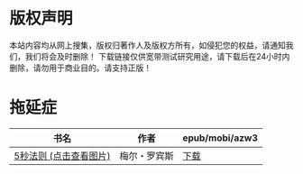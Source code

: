 # 版权声明

本站内容均从网上搜集，版权归著作人及版权方所有，如侵犯您的权益，请通知我们，我们将会及时删除！ 下载链接仅供宽带测试研究用途，请下载后在24小时内删除，请勿用于商业目的。请支持正版！

# 拖延症

| 书名 | 作者 | epub/mobi/azw3 |
| --- | --- | --- |
| [5秒法则 (点击查看图片)](https://www.dushupai.com/attachment/2024/06/07/1c1254454ed8977c.jpg) | 梅尔・罗宾斯 | [下载](https://url89.ctfile.com/f/31084289-1357044172-d3beba?p=8866) |
